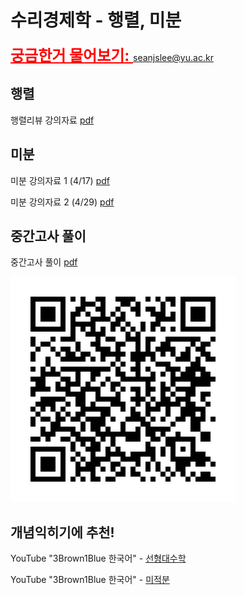 # 수리경제학 - 행렬, 미분


<!-- ### [Field Experiment 4/17](https://docs.google.com/forms/d/e/1FAIpQLSes_A_p-Ec-6j1BaxjPNRNKfpkx7v0CaKGxHRmWFKgilRY5XQ/viewform?usp=dialog) -->


<a href="mailto:seanjslee@yu.ac.kr" style="color:red; font-size:24px; font-weight:bold;">궁금한거 물어보기: seanjslee@yu.ac.kr</a>


## 행렬


행렬리뷰 강의자료 [pdf](lecture_slides/LinearAlgebra.pdf)


## 미분


미분 강의자료 1 (4/17) [pdf](lecture_slides/diff_short_polynomial_power.pdf)

미분 강의자료 2 (4/29) [pdf](lecture_slides/diff_after_mid_term.pdf)



## 중간고사 풀이

중간고사 풀이 [pdf](lecture_slides/mid_term_solution.pdf)


<!-- 극한 강의자료 [pdf](lecture_slides/differentiation_part1_limits.pdf)

미분 강의자료 [pdf](lecture_slides/differentiation_part2.pdf) -->

![image info](fig/qr-code_git_readme.png)

## 개념익히기에 추천!

YouTube "3Brown1Blue 한국어" - [선형대수학](https://www.youtube.com/watch?v=ic_hG2M2nG0&list=PLkoaXOTFHiqhVDo0nWybNmihCP_4BjOFR)

YouTube "3Brown1Blue 한국어" - [미적분](https://www.youtube.com/watch?v=In7fzo1JdHE&list=PLkoaXOTFHiqjfsanyvicarnZv-YLC8QN-)